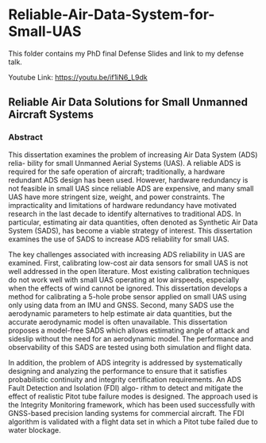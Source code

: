 # Reliable-Air-Data-System-for-Small-UAS

This folder contains my PhD final Defense Slides and link to my defense talk. 

Youtube Link: https://youtu.be/if1iN6_L9dk

## Reliable Air Data Solutions for Small Unmanned Aircraft Systems

### Abstract ###
This dissertation examines the problem of increasing Air Data System (ADS) relia- bility for small Unmanned Aerial Systems (UAS). A reliable ADS is required for the safe operation of aircraft; traditionally, a hardware redundant ADS design has been used. However, hardware redundancy is not feasible in small UAS since reliable ADS are expensive, and many small UAS have more stringent size, weight, and power constraints. The impracticality and limitations of hardware redundancy have motivated research in the last decade to identify alternatives to traditional ADS. In particular, estimating air data quantities, often denoted as Synthetic Air Data System (SADS), has become a viable strategy of interest. This dissertation examines the use of SADS to increase ADS reliability for small UAS.

The key challenges associated with increasing ADS reliability in UAS are examined. First, calibrating low-cost air data sensors for small UAS is not well addressed in the open literature. Most existing calibration techniques do not work well with small UAS operating at low airspeeds, especially when the effects of wind cannot be ignored. This dissertation develops a method for calibrating a 5-hole probe sensor applied on small UAS using only using data from an IMU and GNSS. Second, many SADS use the aerodynamic parameters to help estimate air data quantities, but the accurate aerodynamic model is often unavailable. This dissertation proposes a model-free SADS which allows estimating angle of attack and sideslip without the need for an aerodynamic model. The performance and observability of this SADS are tested using both simulation and flight data.

In addition, the problem of ADS integrity is addressed by systematically designing and analyzing the performance to ensure that it satisfies probabilistic continuity and integrity certification requirements. An ADS Fault Detection and Isolation (FDI) algo- rithm to detect and mitigate the effect of realistic Pitot tube failure modes is designed. The approach used is the Integrity Monitoring framework, which has been used successfully with GNSS-based precision landing systems for commercial aircraft. The FDI algorithm is validated with a flight data set in which a Pitot tube failed due to water blockage.
